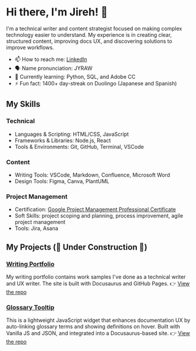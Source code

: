 # Hi there, I'm Jireh! 👋

I'm a technical writer and content strategist focused on making complex technology easier to understand. My experience is in creating clear, structured content, improving docs UX, and discovering solutions to improve workflows.

- 📫 How to reach me: [LinkedIn](https://www.linkedin.com/in/jirehkang/)
- 🗣️ Name pronunciation: JYRAW 
- 🌱 Currently learning: Python, SQL, and Adobe CC
- ⚡ Fun fact: 1400+ day-streak on Duolingo (Japanese and Spanish)

## My Skills

### Technical 

- Languages & Scripting: HTML/CSS, JavaScript
- Frameworks & Libraries: Node.js, React
- Tools & Environments: Git, GitHub, Terminal, VSCode

### Content

- Writing Tools: VSCode, Markdown, Confluence, Microsoft Word
- Design Tools: Figma, Canva, PlantUML

### Project Management

- Certification: [Google Project Management Professional Certificate](https://www.credly.com/badges/6a9d576c-43dd-4573-a667-4fd4b3bb01d9/linked_in_profile)
- Soft Skills: project scoping and planning, process improvement, agile project management
- Tools: Jira, Asana

## My Projects (🚧 Under Construction 🚧)

### [Writing Portfolio](https://jirehkang.github.io/writing-portfolio/)

<!--![Project 1 Screenshot](project_1_screenshot_url)-->

My writing portfolio contains work samples I've done as a technical writer and UX writer. The site is built with Docusaurus and GitHub Pages. 👉 [View the repo](https://github.com/jirehkang/writing-portfolio)

### [Glossary Tooltip](project_2_link)

<!--![Project 2 Screenshot](project_2_screenshot_url)-->

This is a lightweight JavaScript widget that enhances documentation UX by auto-linking glossary terms and showing definitions on hover. Built with Vanilla JS and JSON, and integrated into a Docusaurus-based site. 👉 [View the repo](project_2_repository_link)
